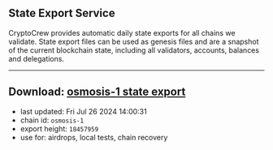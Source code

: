 ## State Export Service
CryptoCrew provides automatic daily state exports for all chains we validate. State export files can be used as genesis files and are a snapshot of the current blockchain state, including all validators, accounts, balances and delegations.

---
**Download: [osmosis-1 state export](https://dl-eu2.ccvalidators.com/SERVICE/osmosis/osmosis-1_export_18457959.json)**
---

- last updated: Fri Jul 26 2024 14:00:31
- chain id: `osmosis-1`
- export height: `18457959`
- use for: airdrops, local tests, chain recovery
